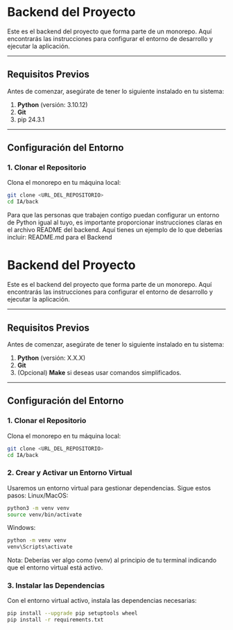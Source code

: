 # Backend del Proyecto

Este es el backend del proyecto que forma parte de un monorepo. Aquí encontrarás las instrucciones para configurar el entorno de desarrollo y ejecutar la aplicación.

---

## **Requisitos Previos**

Antes de comenzar, asegúrate de tener lo siguiente instalado en tu sistema:

1. **Python** (versión: 3.10.12)
2. **Git**
3. pip 24.3.1

---

## **Configuración del Entorno**

### **1. Clonar el Repositorio**

Clona el monorepo en tu máquina local:
```bash
git clone <URL_DEL_REPOSITORIO>
cd IA/back
```


Para que las personas que trabajen contigo puedan configurar un entorno de Python igual al tuyo, es importante proporcionar instrucciones claras en el archivo README del backend. Aquí tienes un ejemplo de lo que deberías incluir:
README.md para el Backend

# Backend del Proyecto

Este es el backend del proyecto que forma parte de un monorepo. Aquí encontrarás las instrucciones para configurar el entorno de desarrollo y ejecutar la aplicación.

---

## **Requisitos Previos**

Antes de comenzar, asegúrate de tener lo siguiente instalado en tu sistema:

1. **Python** (versión: X.X.X)
2. **Git**
3. (Opcional) **Make** si deseas usar comandos simplificados.

---

## **Configuración del Entorno**

### **1. Clonar el Repositorio**

Clona el monorepo en tu máquina local:
```bash
git clone <URL_DEL_REPOSITORIO>
cd IA/back
```

### **2. Crear y Activar un Entorno Virtual**

Usaremos un entorno virtual para gestionar dependencias. Sigue estos pasos:
Linux/MacOS:

```bash
python3 -m venv venv
source venv/bin/activate
```
Windows:

```bash
python -m venv venv
venv\Scripts\activate
```
Nota: Deberías ver algo como (venv) al principio de tu terminal indicando que el entorno virtual está activo.

### **3. Instalar las Dependencias**

Con el entorno virtual activo, instala las dependencias necesarias:

```bash
pip install --upgrade pip setuptools wheel
pip install -r requirements.txt
```